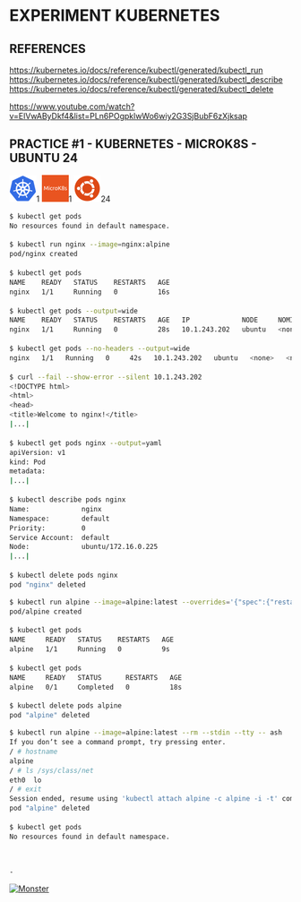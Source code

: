 # EXPERIMENT KUBERNETES

## REFERENCES

https://kubernetes.io/docs/reference/kubectl/generated/kubectl_run  
https://kubernetes.io/docs/reference/kubectl/generated/kubectl_describe  
https://kubernetes.io/docs/reference/kubectl/generated/kubectl_delete

https://www.youtube.com/watch?v=ElVwAByDkf4&list=PLn6POgpklwWo6wiy2G3SjBubF6zXjksap

## PRACTICE #1 - KUBERNETES - MICROK8S - UBUNTU 24

[![Kubernetes](img/kubernetes.webp "Kubernetes")](https://kubernetes.io)1
[![MicroK8s](img/microk8s.webp "MikroK8s")](https://microk8s.io)1
[![Ubuntu](img/ubuntu.webp "Ubuntu")](https://ubuntu.com)24

```bash
$ kubectl get pods
No resources found in default namespace.

$ kubectl run nginx --image=nginx:alpine
pod/nginx created

$ kubectl get pods
NAME    READY   STATUS    RESTARTS   AGE
nginx   1/1     Running   0          16s

$ kubectl get pods --output=wide
NAME    READY   STATUS    RESTARTS   AGE   IP             NODE     NOMINATED NODE   READINESS GATES
nginx   1/1     Running   0          28s   10.1.243.202   ubuntu   <none>           <none>

$ kubectl get pods --no-headers --output=wide
nginx   1/1   Running   0     42s   10.1.243.202   ubuntu   <none>   <none>

$ curl --fail --show-error --silent 10.1.243.202
<!DOCTYPE html>
<html>
<head>
<title>Welcome to nginx!</title>
|...|

$ kubectl get pods nginx --output=yaml
apiVersion: v1
kind: Pod
metadata:
|...|

$ kubectl describe pods nginx
Name:             nginx
Namespace:        default
Priority:         0
Service Account:  default
Node:             ubuntu/172.16.0.225
|...|

$ kubectl delete pods nginx
pod "nginx" deleted
```

```bash
$ kubectl run alpine --image=alpine:latest --overrides='{"spec":{"restartPolicy":"OnFailure"}}' -- sleep 10
pod/alpine created

$ kubectl get pods
NAME     READY   STATUS    RESTARTS   AGE
alpine   1/1     Running   0          9s

$ kubectl get pods
NAME     READY   STATUS      RESTARTS   AGE
alpine   0/1     Completed   0          18s

$ kubectl delete pods alpine
pod "alpine" deleted
```

```bash
$ kubectl run alpine --image=alpine:latest --rm --stdin --tty -- ash
If you donʼt see a command prompt, try pressing enter.
/ # hostname 
alpine
/ # ls /sys/class/net
eth0  lo
/ # exit
Session ended, resume using 'kubectl attach alpine -c alpine -i -t' command when the pod is running
pod "alpine" deleted

$ kubectl get pods
No resources found in default namespace.
```

&nbsp;

`-`

[![Monster](https://avatars.githubusercontent.com/u/47848582?s=96&v=4 "Boo!")](../README.md)
